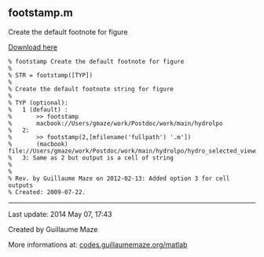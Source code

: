 ## footstamp.m ##
Create the default footnote for figure

[Download here](http://guillaumemaze.googlecode.com/svn/trunk/matlab/codes/graphicxFigures/footstamp.m)

```
% footstamp Create the default footnote for figure
%
% STR = footstamp([TYP])
% 
% Create the default footnote string for figure
%
% TYP (optional):
%	1 (default) : 
%		>> footstamp
%		macbook://Users/gmaze/work/Postdoc/work/main/hydrolpo
%	2: 
%		>> footstamp(2,[mfilename('fullpath') '.m'])
%		(macbook) file://Users/gmaze/work/Postdoc/work/main/hydrolpo/hydro_selected_viewdates.m
%	3: Same as 2 but output is a cell of string
%	
%
% Rev. by Guillaume Maze on 2012-02-13: Added option 3 for cell outputs
% Created: 2009-07-22.
```

---

Last update: 2014 May 07, 17:43

Created by Guillaume Maze

More informations at: [codes.guillaumemaze.org/matlab](http://codes.guillaumemaze.org/matlab)